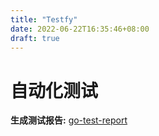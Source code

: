 ```yaml
---
title: "Testfy"
date: 2022-06-22T16:35:46+08:00
draft: true
---
```


# 自动化测试

**生成测试报告:** [go-test-report](https://pkg.go.dev/github.com/meyoustu/go-test-report#section-readme)


